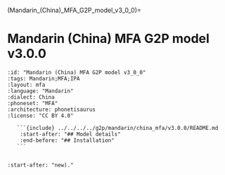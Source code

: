 (Mandarin_(China)_MFA_G2P_model_v3_0_0)=
# Mandarin (China) MFA G2P model v3.0.0

``````{g2p} Mandarin (China) MFA G2P model v3.0.0
:id: "Mandarin (China) MFA G2P model v3_0_0"
:tags: Mandarin;MFA;IPA
:layout: mfa
:language: "Mandarin"
:dialect: China
:phoneset: "MFA"
:architecture: phonetisaurus
:license: "CC BY 4.0"

   ```{include} ../../../../g2p/mandarin/china_mfa/v3.0.0/README.md
    :start-after: "## Model details"
    :end-before: "## Installation"
   ```


``````

```{include} ../../../../g2p/mandarin/china_mfa/v3.0.0/README.md
:start-after: "new)."
```
